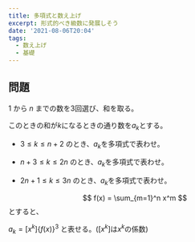 ```yaml
---
title: 多項式と数え上げ
excerpt: 形式的べき級数に発展しそう
date: '2021-08-06T20:04'
tags:
  - 数え上げ
  - 基礎
---
```


## 問題

$1$ から $n$ までの数を3回選び、和を取る。

このときの和が$k$になるときの通り数を$a_k$とする。



- $3 \le k \le n+2$ のとき、$a_k$を多項式で表わせ。

- $n+3 \le k \le 2n$ のとき、$a_k$を多項式で表わせ。

- $2n+1 \le k \le 3n$ のとき、$a_k$を多項式で表わせ。


$$
f(x) = \sum_{m=1}^n x^m
$$
とすると、

$a_k = [x^k]\{f(x)\}^3$ と表せる。($[x^k]$は$x^k$の係数)

